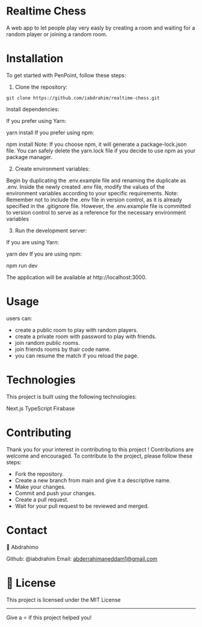 # Realtime Chess

A web app to let people play very easly by creating a room and waiting for a random player or joining a random room.

# Installation

To get started with PenPoint, follow these steps:

1. Clone the repository:
```
git clone https://github.com/iabdrahim/realtime-chess.git
```
Install dependencies:

If you prefer using Yarn:

yarn install
If you prefer using npm:

npm install
Note: If you choose npm, it will generate a package-lock.json file. You can safely delete the yarn.lock file if you decide to use npm as your package manager.

2. Create environment variables:

Begin by duplicating the .env.example file and renaming the duplicate as .env.
Inside the newly created .env file, modify the values of the environment variables according to your specific requirements.
Note: Remember not to include the .env file in version control, as it is already specified in the .gitignore file. However, the .env.example file is committed to version control to serve as a reference for the necessary environment variables

3. Run the development server:

If you are using Yarn:

yarn dev
If you are using npm:

npm run dev

The application will be available at http://localhost:3000.

# Usage

users can:

- create a public room to play with random players.
- create a private room with password to play with friends.
- join random public rooms.
- join friends rooms by thair code name.
- you can resume the match if you reload the page.

# Technologies

This project is built using the following technologies:

Next.js
TypeScript
Firabase

# Contributing

Thank you for your interest in contributing to this project ! Contributions are welcome and encouraged. To contribute to the project, please follow these steps:

- Fork the repository.
- Create a new branch from main and give it a descriptive name.
- Make your changes.
- Commit and push your changes.
- Create a pull request.
- Wait for your pull request to be reviewed and merged.

# Contact

👤 Abdrahimo

Github: @iabdrahim
Email: abderrahimaneddam1@gmail.com

# 📝 License

This project is licensed under the MIT License

---

Give a ⭐️ if this project helped you!
